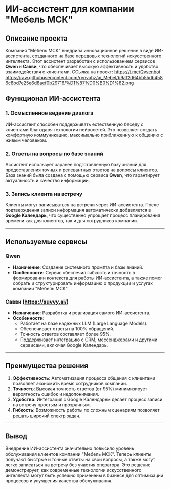 # ИИ-ассистент для компании "Мебель МСК"

## Описание проекта

Компания "Мебель МСК" внедрила инновационное решение в виде ИИ-ассистента, созданного на базе передовых технологий искусственного интеллекта. Этот ассистент разработан с использованием сервисов **Qwen** и **Савви**, что обеспечивает высокую эффективность и удобство взаимодействия с клиентами.
ССылка на проект: https://t.me/Qvvenbot
https://raw.githubusercontent.com/rynvohz/ai_Mebel/b9a12d64bb55db4586c8bd7e25e6d8aef0b29716/%D1%87%D0%B0%D1%82.png


## Функционал ИИ-ассистента

### 1. Осмысленное ведение диалога
ИИ-ассистент способен поддерживать естественную беседу с клиентами благодаря технологии нейросетей. Это позволяет создать комфортную коммуникацию, максимально приближенную к общению с живым человеком.

### 2. Ответы на вопросы по базе знаний
Ассистент использует заранее подготовленную базу знаний для предоставления точных и релевантных ответов на вопросы клиентов. База знаний была создана с помощью сервиса **Qwen**, что гарантирует актуальность и качество информации.

### 3. Запись клиента на встречу
Клиенты могут записываться на встречи через ИИ-ассистента. После подтверждения записи информация автоматически добавляется в **Google Календарь**, что существенно упрощает процесс планирования времени как для клиентов, так и для сотрудников компании.

---

## Используемые сервисы

### Qwen
- **Назначение**: Создание системного промпта и базы знаний.
- **Особенности**: Сервис обеспечил гибкость и точность в формировании контекста для работы ИИ-ассистента, а также помог собрать и структурировать информацию о продукции и услугах компании "Мебель МСК".

### Савви (https://suvvy.ai/)
- **Назначение**: Разработка и реализация самого ИИ-ассистента.
- **Особенности**: 
  - Работает на базе надежных LLM (Large Language Models).
  - Обеспечивает ответы на 100% обращений.
  - Точность ответов составляет более 95%.
  - Поддерживает интеграцию с CRM, мессенджерами и другими сервисами, включая Google Календарь.

---

## Преимущества решения

1. **Эффективность**: Автоматизация процесса общения с клиентами позволяет экономить время сотрудников компании.
2. **Точность**: Высокая точность ответов (от 95%) минимизирует вероятность ошибок и недопонимания.
3. **Удобство**: Интеграция с Google Календарем делает процесс записи на встречу простым и прозрачным.
4. **Гибкость**: Возможность работы по сложным сценариям позволяет решать широкий спектр задач.

---

## Вывод

Внедрение ИИ-ассистента значительно повысило уровень обслуживания клиентов компании "Мебель МСК". Теперь клиенты получают быстрые и точные ответы на свои вопросы, а также могут легко записаться на встречу без участия оператора. Это решение демонстрирует, как современные технологии искусственного интеллекта могут быть успешно применены в бизнесе для оптимизации процессов и улучшения качества обслуживания.
